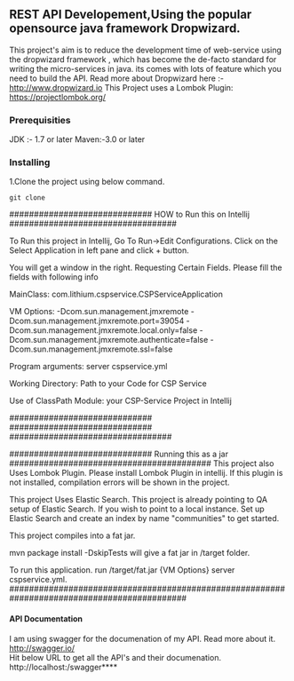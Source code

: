 ## REST API Developement,Using the popular opensource java framework Dropwizard.

This project's aim is to reduce the development time of web-service using the dropwizard framework , which has become the de-facto standard for writing the micro-services in java. its comes with lots of feature which you need to build the API.
Read more about Dropwizard here :- http://www.dropwizard.io
This Project uses a Lombok Plugin: https://projectlombok.org/
### Prerequisities
JDK :- 1.7  or later
Maven:-3.0 or later

### Installing
1.Clone the project using below command.
```
git clone
```
############################# HOW to Run this on Intellij ##################################

To Run this project in Intellij, Go To Run->Edit Configurations. Click on the Select Application in left pane and click + button.

You will get a window in the right. Requesting Certain Fields. Please fill the fields with following info


MainClass: com.lithium.cspservice.CSPServiceApplication

VM Options: -Dcom.sun.management.jmxremote -Dcom.sun.management.jmxremote.port=39054 -Dcom.sun.management.jmxremote.local.only=false -Dcom.sun.management.jmxremote.authenticate=false -Dcom.sun.management.jmxremote.ssl=false

Program arguments: server cspservice.yml

Working Directory: Path to your Code for CSP Service

Use of ClassPath Module:  your CSP-Service Project in Intellij


############################# ############################# #################################

############################# Running this as a jar #########################################
This project also Uses Lombok Plugin. Please install Lombok Plugin in intellij. If this plugin is not installed, compilation errors will be shown in the project.

This project Uses Elastic Search. This project is already pointing to QA setup of Elastic Search. If you wish to point to a local instance. Set up Elastic Search and create an index by name "communities" to get started.

This project compiles into a fat jar.

mvn package install -DskipTests will give a fat jar in /target folder.

To run this application. run /target/fat.jar {VM Options}  server cspservice.yml.
############################################################################################

#### API Documentation
I am using swagger for the documenation of my API. Read more about it.<br>
http://swagger.io/<br>
Hit below URL to get all the API's and their documenation.
http://localhost:<your-port-number>/swagger****

